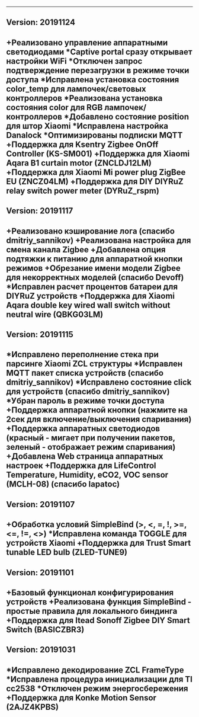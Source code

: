 -----------------------------------------------------------------------------
Version: 20191124
-----------------------------------------------------------------------------
+Реализовано управление аппаратными светодиодами
*Captive portal сразу открывает настройки WiFi
*Отключен запрос подтверждение перезагрузки в режиме точки доступа
*Исправлена установка состояния color_temp для лампочек/световых контроллеров
*Реализована установка состояния color для RGB лампочек/контроллеров
*Добавлено состояние position для штор Xiaomi
*Исправлена настройка Danalock
*Оптимизированы подписки MQTT
+Поддержка для Ksentry Zigbee OnOff Controller (KS-SM001)
+Поддержка для Xiaomi Aqara B1 curtain motor (ZNCLDJ12LM)
+Поддержка для Xiaomi Mi power plug ZigBee EU (ZNCZ04LM)
+Поддержка для DIY DIYRuZ relay switch power meter (DYRuZ_rspm)
-----------------------------------------------------------------------------
Version: 20191117
-----------------------------------------------------------------------------
+Реализовано кэширование лога (спасибо dmitriy_sannikov)
+Реализована настройка для смена канала Zigbee
+Добавлена опция подтяжки к питанию для аппаратной кнопки режимов
+Обрезание имени модели Zigbee для некорректных моделей (спасибо Devoff)
*Исправлен расчет процентов батареи для DIYRuZ устройств
+Поддержка для Xiaomi Aqara double key wired wall switch without neutral wire (QBKG03LM)
-----------------------------------------------------------------------------
Version: 20191115
-----------------------------------------------------------------------------
*Исправлено переполнение стека при парсинге Xiaomi ZCL структуры
*Исправлен MQTT пакет списка устройств (спасибо dmitriy_sannikov)
*Исправлено состояние click для устройств (спасибо dmitriy_sannikov)
*Убран пароль в режиме точки доступа
+Поддержка аппаратной кнопки (нажмите на 2сек для включение/выключения спаривания)
+Поддержка аппаратных светодиодов (красный - мигает при получении пакетов, зеленый - отображает режим спаривания)
+Добавлена Web страница аппаратных настроек
+Поддержка для LifeControl Temperature, Humidity, eCO2, VOC sensor (MCLH-08) (спасибо lapatoc)
-----------------------------------------------------------------------------
Version: 20191107
-----------------------------------------------------------------------------
+Обработка условий SimpleBind (>, <, =, !, >=, <=, !=, <>)
*Исправлена команда TOGGLE для устройств Xiaomi
+Поддержка для Trust Smart tunable LED bulb (ZLED-TUNE9)
-----------------------------------------------------------------------------
Version: 20191101
-----------------------------------------------------------------------------
+Базовый функционал конфигурирования устройств
+Реализована функция SimpleBind - простые правила для локального биндинга
+Поддержка для Itead Sonoff Zigbee DIY Smart Switch (BASICZBR3)
-----------------------------------------------------------------------------
Version: 20191031
-----------------------------------------------------------------------------
*Исправлено декодирование ZCL FrameType
*Исправлена процедура инициализации для TI cc2538
*Отключен режим энергосбережения
+Поддержка для Konke Motion Sensor (2AJZ4KPBS)
-----------------------------------------------------------------------------
